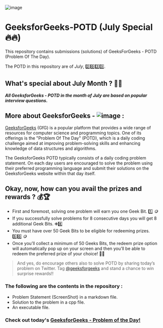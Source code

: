![image](https://github.com/nikhilsp242/GeeksForGeeks-POTD/assets/112267674/3186627c-8126-4236-bc77-e9b2155c8e86)


# GeeksforGeeks-POTD (July Special🔥🔥)
This repository contains submissions (solutions) of GeeksForGeeks - POTD (Problem Of The Day). 

The POTD in this repository are of _July_, 2️⃣0️⃣2️⃣3️⃣. 

## What's special about July Month ? 📆🤔
***All GeeksforGeeks - POTD in the month of July are based on popular interview questions.***

## More about GeeksforGeeks - ![image](https://github.com/nikhilsp242/GeeksForGeeks-POTD/assets/112267674/99806be3-f4f8-4ea1-b99e-7299049bfdb7) :

[GeeksforGeeks](https://www.geeksforgeeks.org/) (GfG) is a popular platform that provides a wide range of resources for computer science and programming topics. One of its offerings is the "Problem Of The Day" (POTD), which is a daily coding challenge aimed at improving problem-solving skills and enhancing knowledge of data structures and algorithms.

The GeeksforGeeks POTD typically consists of a daily coding problem statement. On each day users are encouraged to solve the problem using their preferred programming language and submit their solutions on the GeeksforGeeks website within that day itself.

## Okay, now, how can you avail the prizes and rewards ? 💰🏆

  - First and foremost, solving one problem will earn you one Geek Bit. 1️⃣ 🪙
  - If you successfully solve problems for 8 consecutive days you will get 8 additional Geek Bits. ➕8️⃣
  - You must have over 50 Geek Bits to be eligible for redeeming prizes.  5️⃣0️⃣ 🪙
  - Once you’ll collect a minimum of 50 Geeks Bits, the redeem prize option will automatically pop up on your screen and then you’ll be able to redeem the preferred prize of your choice! 🤩🎁

>And yes, do encourage others also to solve POTD by sharing today’s problem on Twitter. Tag [@geeksforgeeks](https://twitter.com/geeksforgeeks) and stand a chance to win surprise rewards!!

### The following are the contents in the repository :
  - Problem Statement (ScreenShot) in a markdown file.
  - Solution to the problem in a cpp file.
  - An executable file.

### Check out today's [GeeksforGeeks - Problem of the Day!](https://practice.geeksforgeeks.org/problem-of-the-day)


